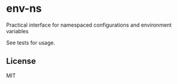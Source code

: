 # env-ns

Practical interface for namespaced configurations and environment variables

See tests for usage.

## License

MIT
